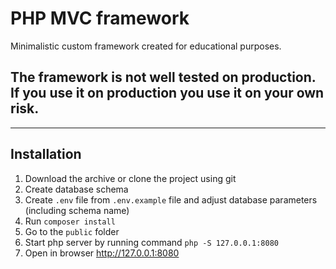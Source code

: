 # PHP MVC framework
Minimalistic custom framework created for educational purposes.


## The framework is not well tested on production. If you use it on production you use it on your own risk.

----
## Installation

1. Download the archive or clone the project using git
2. Create database schema
3. Create `.env` file from `.env.example` file and adjust database parameters (including schema name)
4. Run `composer install`
5. Go to the `public` folder 
6. Start php server by running command `php -S 127.0.0.1:8080` 
7. Open in browser http://127.0.0.1:8080